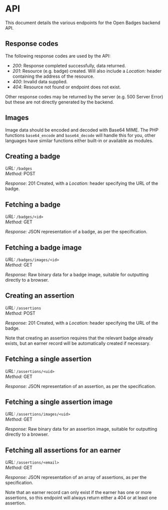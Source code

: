 # API

This document details the various endpoints for the Open Badges backend API.

## Response codes

The following response codes are used by the API:

 * *200*: Response completed successfully, data returned.
 * *201*: Resource (e.g. badge) created. Will also include a *Location:* header containing the address of the resource.
 * *400*: Invalid data supplied.
 * *404*: Resource not found or endpoint does not exist.

Other response codes may be returned by the server (e.g. 500 Server Error) but
these are not directly generated by the backend.

## Images

Image data should be encoded and decoded with Base64 MIME. The PHP functions
`base64_encode` and `base64_decode` will handle this for you, other languages
have similar functions either built-in or available as modules.

## Creating a badge

*URL:* `/badges`  
*Method:* POST

*Response*: 201 Created, with a *Location:* header specifying the URL of the
badge.

## Fetching a badge

*URL:* `/badges/<id>`  
*Method:* GET

*Response:* JSON representation of a badge, as per the specification.

## Fetching a badge image

*URL:* `/badges/images/<id>`  
*Method:* GET

*Response:* Raw binary data for a badge image, suitable for outputting directly
to a browser.

## Creating an assertion

*URL:* `/assertions`  
*Method:* POST

*Response:* 201 Created, with a *Location:* header specifying the URL of the
badge.

Note that creating an assertion requires that the relevant badge already exists,
but an earner record will be automatically created if necessary.

## Fetching a single assertion

*URL:* `/assertions/<uid>`  
*Method:* GET

*Response:* JSON representation of an assertion, as per the specification.

## Fetching a single assertion image

*URL:* `/assertions/images/<uid>`  
*Method:* GET

*Response:* Raw binary data for an assertion image, suitable for outputting
directly to a browser.

## Fetching all assertions for an earner

*URL:* `/assertions/<email>`  
*Method:* GET

*Response:* JSON representation of an array of assertions, as per the
specification.

Note that an earner record can only exist if the earner has one or more
assertions, so this endpoint will always return either a 404 or at least one
assertion.
